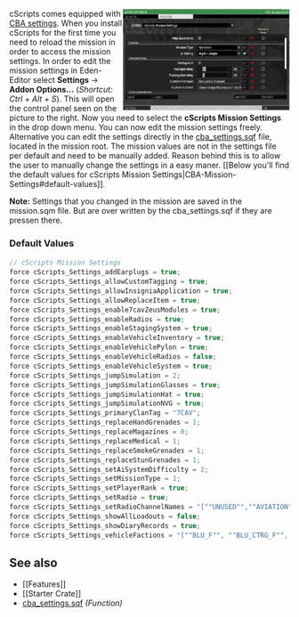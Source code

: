 <img align="right" width="300" height="182" src="https://github.com/7Cav/cScripts/blob/main/resourses/wikigfx/CBA_Mission_Settings.png">cScripts comes equipped with [CBA settings](https://github.com/CBATeam/CBA_A3/wiki/CBA-Settings-System). When you install cScripts for the first time you need to reload the mission in order to access the mission settings. In order to edit the mission settings in Eden-Editor select **Settings** → **Addon Options...** (*Shortcut: Ctrl + Alt + S*). This will open the control panel seen on the picture to the right. Now you need to select the **cScripts Mission Settings** in the drop down menu. You can now edit the mission settings freely. Alternative you can edit the settings directly in the [cba_settings.sqf](https://github.com/7Cav/cScripts/blob/master/cba_settings.sqf) file, located in the mission root. The mission values are not in the settings file per default and need to be manually added. Reason behind this is to allow the user to manually change the settings in a easy maner. [[Below you'll find the default values for cScripts Mission Settings|CBA-Mission-Settings#default-values]].

**Note:** Settings that you changed in the mission are saved in the mission.sqm file. But are over written by the cba_settings.sqf if they are pressen there.

### Default Values
```cpp
// cScripts Mission Settings
force cScripts_Settings_addEarplugs = true;
force cScripts_Settings_allowCustomTagging = true;
force cScripts_Settings_allowInsigniaApplication = true;
force cScripts_Settings_allowReplaceItem = true;
force cScripts_Settings_enable7cavZeusModules = true;
force cScripts_Settings_enableRadios = true;
force cScripts_Settings_enableStagingSystem = true;
force cScripts_Settings_enableVehicleInventory = true;
force cScripts_Settings_enableVehiclePylon = true;
force cScripts_Settings_enableVehicleRadios = false;
force cScripts_Settings_enableVehicleSystem = true;
force cScripts_Settings_jumpSimulation = 2;
force cScripts_Settings_jumpSimulationGlasses = true;
force cScripts_Settings_jumpSimulationHat = true;
force cScripts_Settings_jumpSimulationNVG = true;
force cScripts_Settings_primaryClanTag = "7CAV";
force cScripts_Settings_replaceHandGrenades = 1;
force cScripts_Settings_replaceMagazines = 0;
force cScripts_Settings_replaceMedical = 1;
force cScripts_Settings_replaceSmokeGrenades = 1;
force cScripts_Settings_replaceStunGrenades = 1;
force cScripts_Settings_setAiSystemDifficulty = 2;
force cScripts_Settings_setMissionType = 1;
force cScripts_Settings_setPlayerRank = true;
force cScripts_Settings_setRadio = true;
force cScripts_Settings_setRadioChannelNames = "[""UNUSED"",""AVIATION"",""VIKING"",""LANCER"",""BANSHEE"",""SABRE"",""BANDIT"",""MISFIT"",""HAVOC"",""IDF-1"",""IDF-2"",""CAS-1"",""CAS-2"",""GROUND-TO-AIR"",""ATLAS"",""FARP"",""CONVOY"",""ZEUS"",""CAG"",""COMMAND""]";
force cScripts_Settings_showAllLoadouts = false;
force cScripts_Settings_showDiaryRecords = true;
force cScripts_Settings_vehicleFactions = "[""BLU_F"", ""BLU_CTRG_F"", ""BLU_T_F"", ""BLU_USA_7CAV_F"", ""rhs_faction_usaf"", ""rhs_faction_usarmy"", ""rhs_faction_usarmy_d"", ""rhs_faction_usarmy_wd"", ""rhs_faction_usmc"", ""rhs_faction_usmc_d"", ""rhs_faction_usmc_wd"", ""rhs_faction_usn"",""rhs_faction_socom"",""USAF""]";
```

## See also
* [[Features]]
* [[Starter Crate]]
* [cba_settings.sqf](https://github.com/7Cav/cScripts/blob/master/cba_settings.sqf) _(Function)_